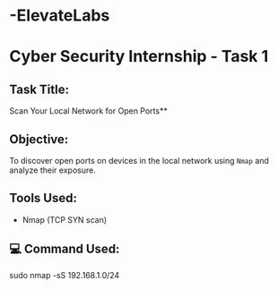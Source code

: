 # -ElevateLabs

# Cyber Security Internship - Task 1

## Task Title:
Scan Your Local Network for Open Ports**

## Objective:
To discover open ports on devices in the local network using `Nmap` and analyze their exposure.

## Tools Used:

- Nmap (TCP SYN scan)

## 💻 Command Used:

sudo nmap -sS 192.168.1.0/24
